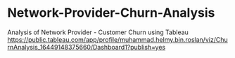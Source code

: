 # Network-Provider-Churn-Analysis
Analysis of Network Provider - Customer Churn using Tableau 
https://public.tableau.com/app/profile/muhammad.helmy.bin.roslan/viz/ChurnAnalysis_16449148375660/Dashboard1?publish=yes
